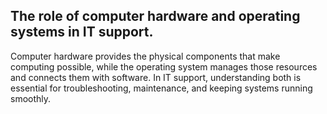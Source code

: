 The role of computer hardware and operating systems in IT support.
---
Computer hardware provides the physical components that make computing possible, while the operating system manages those resources and connects them with software. In IT support, understanding both is essential for troubleshooting, maintenance, and keeping systems running smoothly.
